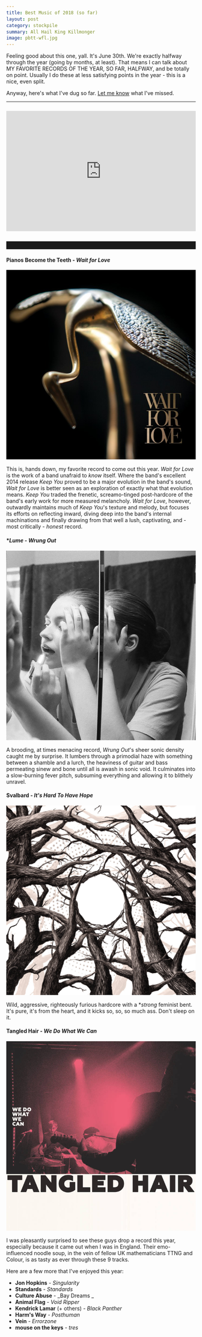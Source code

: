 ```yaml
---
title: Best Music of 2018 (so far)
layout: post
category: stockpile
summary: All Hail King Killmonger
image: pbtt-wfl.jpg
---
```


Feeling good about this one, yall. It's June 30th. We're exactly halfway through the year (going by months, at least). That means I can talk about MY FAVORITE RECORDS OF THE YEAR, SO FAR, HALFWAY, and be totally on point. Usually I do these at less satisfying points in the year - this is a nice, even split.

Anyway, here's what I've dug so far. <a href="#" onclick="window.open('https://twitter.com/intent/tweet?text=.@andrewjventura%20you%20forgot%20about%20this,%20dummy:    ','name','width=550,height=420,left=100,top=100')">Let me know</a> what I've missed.

----

<iframe src="https://open.spotify.com/embed/user/attachedmeans/playlist/17oJEWWswHZbcE2HBU9afZ" width="100%" height="320" frameborder="0" allowtransparency="true" allow="encrypted-media" style="margin:10px 0;"></iframe>

<hr style="padding-bottom: 20px;"/>



#### **Pianos Become the Teeth** - _Wait for Love_ ####
![Epitaph, 2018](/img/pbtt-wfl.jpg)

This is, hands down, my favorite record to come out this year. _Wait for Love_ is the work of a band unafraid to _know_ itself. Where the band's excellent 2014 release _Keep You_ proved to be a major evolution in the band's sound, _Wait for Love_ is better seen as an exploration of exactly what that evolution means. _Keep You_ traded the frenetic, screamo-tinged post-hardcore of the band's early work for more measured melancholy. _Wait for Love_, however, outwardly maintains much of _Keep You_'s texture and melody, but focuses its efforts on reflecting inward, diving deep into the band's internal machinations and finally drawing from that well a lush, captivating, and - most critically - _honest_ record.

#### **Lume* - _Wrung Out_ ####
![Equal Vision, 2018](/img/l-wo.jpg)

A brooding, at times menacing record, _Wrung Out_'s sheer sonic density caught me by surprise. It lumbers through a primodial haze with something between a shamble and a lurch, the heaviness of guitar and bass permeating sinew and bone until all is awash in sonic void. It culminates into a slow-burning fever pitch, subsuming everything and allowing it to blithely unravel.

#### **Svalbard** - _It's Hard To Have Hope_ ####
![Translation Lost, 2018](/img/s-ihthh.jpg)

Wild, aggressive, righteously furious hardcore with a **strong* feminist bent. It's pure, it's from the heart, and it kicks so, so, so much ass. Don't sleep on it.

#### **Tangled Hair** - _We Do What We Can_ ####
![Big Scary Monsters, 2018](/img/th-wdwwc.jpg)

I was pleasantly surprised to see these guys drop a record this year, especially because it came out when I was in England. Their emo-influenced noodle soup, in the vein of fellow UK mathematicians TTNG and Colour, is as tasty as ever through these 9 tracks.

Here are a few more that I've enjoyed this year:

- **Jon Hopkins** - _Singularity_
- **Standards** - _Standards_
- **Culture Abuse** - _Bay Dreams   _
- **Animal Flag** - _Void Ripper_
- **Kendrick Lamar** (+ others) - _Black Panther_
- **Harm's Way** - _Posthuman_
- **Vein** - _Errorzone_
- **mouse on the keys** - _tres_